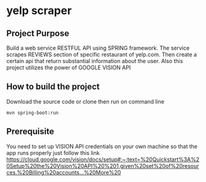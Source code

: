 # yelp scraper

## Project Purpose

Build a web service RESTFUL API using SPRING framework. The service scrapes REVIEWS section of specific restaurant of yelp.com. Then create a certain api that return substantial information about the user. Also this project utilizes the power of GOOGLE VISION API

## How to build the project 

Download the source code or clone 
then run on command line

    mvn spring-boot:run

## Prerequisite

You need  to set up VISION API credentials on your own machine so that the app runs properly 
just follow this link https://cloud.google.com/vision/docs/setup#:~:text=%20Quickstart%3A%20Setup%20the%20Vision%20API%20%201,given%20set%20of%20resources.%20Billing%20accounts...%20More%20
